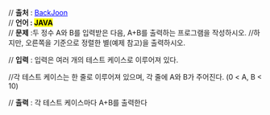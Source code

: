 // **출처** : <a href="https://www.acmicpc.net/problem/10951" style="color: blue; text-decoration: underline;">BackJoon</a><br>
// **언어 : <mark>JAVA**</mark><br>
// **문제** :두 정수 A와 B를 입력받은 다음, A+B를 출력하는 프로그램을 작성하시오.
//하지만, 오른쪽을 기준으로 정렬한 별(예제 참고)을 출력하시오.

// **입력** : 입력은 여러 개의 테스트 케이스로 이루어져 있다.

//각 테스트 케이스는 한 줄로 이루어져 있으며, 각 줄에 A와 B가 주어진다. (0 < A, B < 10)


// **출력** : 각 테스트 케이스마다 A+B를 출력한다


```
```
